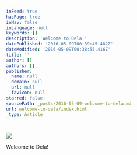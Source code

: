 ```yaml
---
inFeed: true
hasPage: true
inNav: false
inLanguage: null
keywords: []
description: 'Welcome to Dela!'
datePublished: '2016-05-09T00:39:45.482Z'
dateModified: '2016-05-09T00:38:55.416Z'
title: ''
author: []
authors: []
publisher:
  name: null
  domain: null
  url: null
  favicon: null
starred: false
sourcePath: _posts/2016-05-09-welcome-to-dela.md
url: welcome-to-dela/index.html
_type: Article

---
```

![](https://the-grid-user-content.s3-us-west-2.amazonaws.com/ebd48340-58be-4485-b000-f506af4a678e.jpg)

Welcome to Dela!